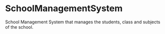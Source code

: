 # SchoolManagementSystem
School Management System that manages the students, class and subjects of the school. 
